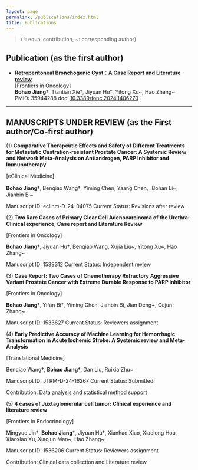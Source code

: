 ```yaml
---
layout: page
permalink: /publications/index.html
title: Publications
---
```


> (†: equal contribution, ~: corresponding author)

## Publication (as the first author)

- [ **Retroperitoneal Bronchogenic Cyst：A Case Report and Literature review**](https://www.frontiersin.org/journals/oncology/articles/10.3389/fonc.2024.1406270/full)<br>[Frontiers in Oncology]<br>**Bohao Jiang**†, Tiantian Xie†, Jiyuan Hu†, Yitong Xu~, Hao Zhang~<br>PMID: 35944288                                       doc: [10.3389/fonc.2024.1406270](https://doi.org/10.3389/fonc.2024.1406270)<br>

---

## **MANUSCRIPTS UNDER REVIEW** (as the First author/Co-first author)

(1)  **Comparative Therapeutic Effects and Safety of Different Treatments for Metastatic Castration-resistant Prostate Cancer: A Systemic Review and Network Meta-Analysis on Antiandrogen, PARP Inhibitor and Immunotherapy**<br>

 [eClinical Medicine]<br>

**Bohao Jiang**†, Benqiao Wang†, Yiming Chen, Yaang Chen，Bohan Li~, Jianbin Bi~<br>

Manuscript ID: eclinm-D-24-04075         Current Status: Revisions after review<br>

(2)   **Two Rare Cases of Primary Clear Cell Adenocarcinoma of the Urethra: Clinical experience, Case report and Literature Review**<br>

 [Frontiers in Oncology]<br>

**Bohao Jiang**†, Jiyuan Hu†, Benqiao Wang, Xujia Liu~, Yitong Xu~, Hao Zhang~<br>

Manuscript ID: 1539312                             Current Status: Independent review<br>

(3)  **Case Report: Two Cases of Chemotherapy Refractory Aggressive Variant Prostate Cancer with Extreme Durable Response to PARP inhibitor**<br>

[Frontiers in Oncology]<br>

**Bohao Jiang**†, Yifan Bi†, Yiming Chen, Jianbin Bi, Jian Deng~, Gejun Zhang~<br>

Manuscript ID: 1533627                             Current Status: Reviewers assignment<br>

(4)  **Early Predictive Accuracy of Machine Learning for Hemorrhagic Transformation in Acute Ischemic Stroke: A Systemic review and Meta-Analysis**<br>

[Translational Medicine]<br>

Benqiao Wang†, **Bohao Jiang**†, Dan Liu, Ruixia Zhu~<br>

Manuscript ID: JTRM-D-24-16267             Current Status:  Submitted<br>

Contribution: Data analysis and statistical method support

(5)  **4 cases of Juxtaglomerular cell tumor: Clinical experience and literature review**<br>

[Frontiers in Endocrinology]<br>

Mingyue Jin†, **Bohao Jiang**†, Jiyuan Hu†, Xianhao Xiao, Xiaolong Hou, Xiaoxiao Xu, Xiaojun Man~, Hao Zhang~<br>

Manuscript ID: 1536206                              Current Status: Reviewers assignment<br>

Contribution: Clinical data collection and Literature review
